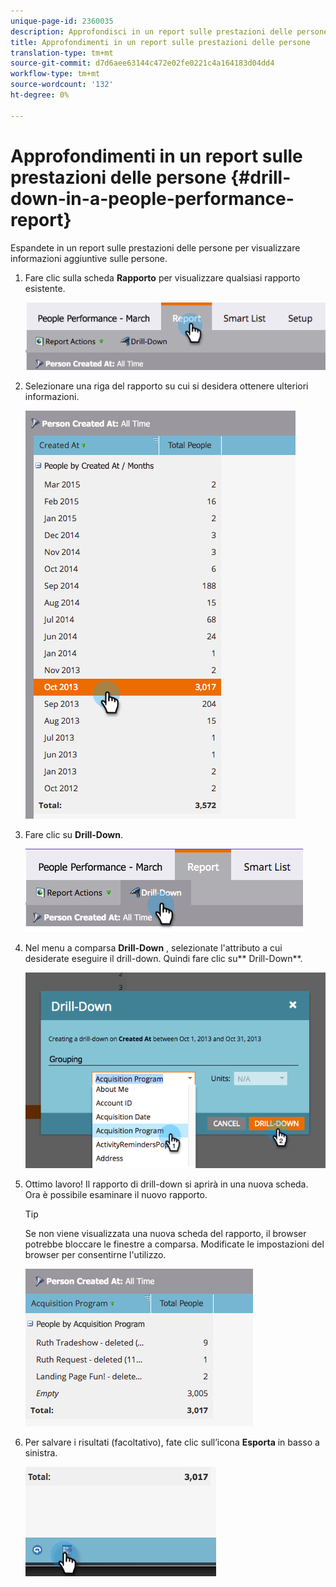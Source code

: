 ```yaml
---
unique-page-id: 2360035
description: Approfondisci in un report sulle prestazioni delle persone - Marketo Docs - Documentazione del prodotto
title: Approfondimenti in un report sulle prestazioni delle persone
translation-type: tm+mt
source-git-commit: d7d6aee63144c472e02fe0221c4a164183d04dd4
workflow-type: tm+mt
source-wordcount: '132'
ht-degree: 0%

---
```



# Approfondimenti in un report sulle prestazioni delle persone {#drill-down-in-a-people-performance-report}

Espandete in un report sulle prestazioni delle persone per visualizzare informazioni aggiuntive sulle persone.

1. Fare clic sulla scheda **Rapporto** per visualizzare qualsiasi rapporto esistente.

   ![](assets/one.png)

1. Selezionare una riga del rapporto su cui si desidera ottenere ulteriori informazioni.

   ![](assets/two.png)

1. Fare clic su **Drill-Down**.

   ![](assets/three.png)

1. Nel menu a comparsa **Drill-Down** , selezionate l&#39;attributo a cui desiderate eseguire il drill-down. Quindi fare clic su** Drill-Down**.

   ![](assets/four.png)

1. Ottimo lavoro! Il rapporto di drill-down si aprirà in una nuova scheda. Ora è possibile esaminare il nuovo rapporto.

   >[!TIP]
   >
   >Se non viene visualizzata una nuova scheda del rapporto, il browser potrebbe bloccare le finestre a comparsa. Modificate le impostazioni del browser per consentirne l&#39;utilizzo.

   ![](assets/five.png)

1. Per salvare i risultati (facoltativo), fate clic sull’icona **Esporta** in basso a sinistra.

   ![](assets/six.png)

